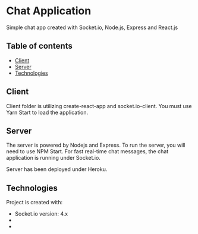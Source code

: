 # Chat Application
Simple chat app created with Socket.io, Node.js, Express and React.js

## Table of contents
* [Client](#client)
* [Server](#server)
* [Technologies](#technologies)

## Client
Client folder is utilizing create-react-app and socket.io-client. You must use Yarn Start to load the application.

## Server
The server is powered by Nodejs and Express. To run the server, you will need to use NPM Start. For fast real-time chat messages, the chat application is running under Socket.io.

Server has been deployed under Heroku.

## Technologies
Project is created with:
* Socket.io version: 4.x
* 
*
